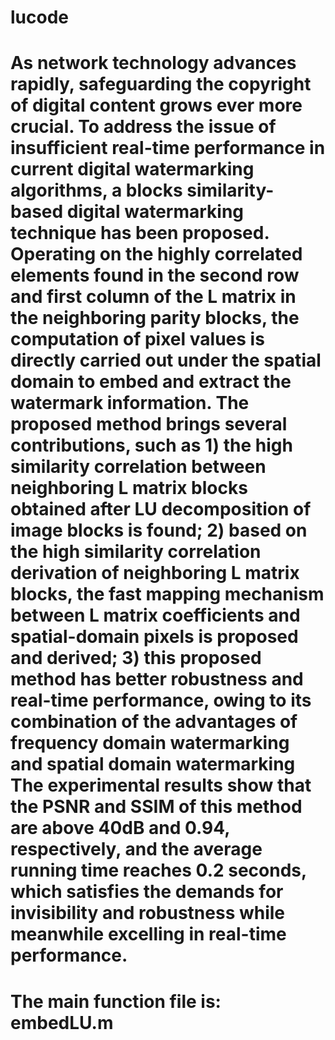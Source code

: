 # lucode
# As network technology advances rapidly, safeguarding the copyright of digital content grows ever more crucial. To address the issue of insufficient real-time performance in current digital watermarking algorithms, a blocks similarity-based digital watermarking technique has been proposed. Operating on the highly correlated elements found in the second row and first column of the L matrix in the neighboring parity blocks, the computation of pixel values is directly carried out under the spatial domain to embed and extract the watermark information. The proposed method brings several contributions, such as 1) the high similarity correlation between neighboring L matrix blocks obtained after LU decomposition of image blocks is found; 2) based on the high similarity correlation derivation of neighboring L matrix blocks, the fast mapping mechanism between L matrix coefficients and spatial-domain pixels is proposed and derived; 3) this proposed method has better robustness and real-time performance, owing to its combination of the advantages of frequency domain watermarking and spatial domain watermarking The experimental results show that the PSNR and SSIM of this method are above 40dB and 0.94, respectively, and the average running time reaches 0.2 seconds, which satisfies the demands for invisibility and robustness while meanwhile excelling in real-time performance.
#
# The main function file is: embedLU.m
